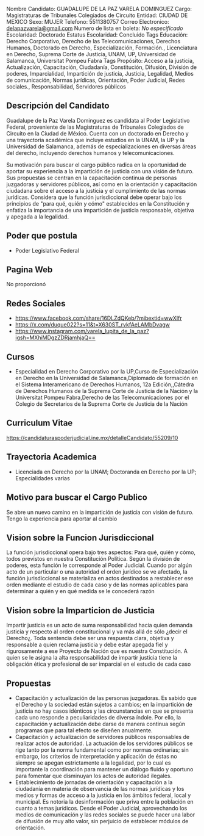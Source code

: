 Nombre Candidato: GUADALUPE DE LA PAZ VARELA DOMINGUEZ
Cargo: Magistraturas de Tribunales Colegiados de Circuito
Entidad: CIUDAD DE MEXICO
Sexo: MUJER
Telefono: 5511380757
Correo Electronico: delapazvarela@gmail.com
Numero de lista en boleta: *No especificado*
Escolaridad: Doctorado
Estatus Escolaridad: Concluido
Tags Educación: Derecho Corporativo, Derecho de las Telecomunicaciones, Derechos Humanos, Doctorado en Derecho, Especialización, Formación., Licenciatura en Derecho, Suprema Corte de Justicia, UNAM, UP, Universidad de Salamanca, Universitat Pompeu Fabra
Tags Propósito: Acceso a la justicia, Actualización, Capacitación, Ciudadanía, Constitución, Difusión, División de poderes, Imparcialidad, Impartición de justicia, Justicia, Legalidad, Medios de comunicación, Normas jurídicas, Orientación, Poder Judicial, Redes sociales., Responsabilidad, Servidores públicos


## Descripción del Candidato 

Guadalupe de la Paz Varela Dominguez es candidata al Poder Legislativo Federal, proveniente de las Magistraturas de Tribunales Colegiados de Circuito en la Ciudad de México. Cuenta con un doctorado en Derecho y una trayectoria académica que incluye estudios en la UNAM, la UP y la Universidad de Salamanca, además de especializaciones en diversas áreas del derecho, incluyendo derechos humanos y telecomunicaciones.

Su motivación para buscar el cargo público radica en la oportunidad de aportar su experiencia a la impartición de justicia con una visión de futuro.  Sus propuestas se centran en la capacitación continua de personas juzgadoras y servidores públicos, así como en la orientación y capacitación ciudadana sobre el acceso a la justicia y el cumplimiento de las normas jurídicas. Considera que la función jurisdiccional debe operar bajo los principios de "para qué, quién y cómo" establecidos en la Constitución y enfatiza la importancia de una impartición de justicia responsable, objetiva y apegada a la legalidad.


## Poder que postula

- Poder Legislativo Federal


## Pagina Web

No proporcionó


## Redes Sociales

- https://www.facebook.com/share/16DLZdQKeb/?mibextid=wwXIfr
- https://x.com/duque022?s=11&t=X630ST_rvkfAeLAMbDvagw
- https://www.instagram.com/varela_lupita_de_la_paz?igsh=MXhiMDgzZDRjamhjaQ==


## Cursos

- Especialidad en Derecho Corporativo por la UP,Curso de Especialización en Derecho en la Universidad de Salamanca,Diplomado de formación en el Sistema Interamericano de Derechos Humanos,   12a Edición,,Cátedra de Derechos Humanos de la Suprema Corte de Justicia de la Nación y la Universitat Pompeu Fabra,Derecho de las Telecomunicaciones por el Colegio de Secretarios de la Suprema Corte de Justicia de la Nación


## Curriculum Vitae

https://candidaturaspoderjudicial.ine.mx/detalleCandidato/55209/10


## Trayectoria Academica

- Licenciada en Derecho por la UNAM; Doctoranda en Derecho por la UP; Especialidades varias


## Motivo para buscar el Cargo Publico

Se abre un nuevo camino en la impartición de justicia con visión de futuro. Tengo la experiencia para aportar al cambio


## Vision sobre la Funcion Jurisdiccional

La función jurisdiccional opera bajo tres aspectos: Para qué, quién y cómo, todos previstos en nuestra Constitución Política. Según la división de poderes, esta función le corresponde al Poder Judicial. Cuando por algún acto de un particular o una autoridad el orden jurídico se ve afectado, la función jurisdiccional se materializa en actos destinados a restablecer ese orden mediante el estudio de cada caso y de las normas aplicables para determinar a quién y en qué medida se le concederá razón


## Vision sobre la Imparticion de Justicia

Impartir justicia es un acto de suma responsabilidad hacia quien demanda justicia y respecto al orden constitucional y va más allá de sólo ¿decir el Derecho¿. Toda sentencia debe ser una respuesta clara, objetiva y responsable a quien reclama justicia y debe estar apegada fiel y rigurosamente a ese Proyecto de Nación que es nuestra Constitución. A quien se le asigna la alta responsabilidad de impartir justicia tiene la obligación ética y profesional de ser imparcial en el estudio de cada caso


## Propuestas

- Capacitación y actualización de las personas juzgadoras. Es sabido que el Derecho y la sociedad están sujetos a cambios; en la impartición de justicia no hay casos idénticos y las circunstancias en que se presenta cada uno responde a peculiaridades de diversa índole. Por ello, la capacitación y actualización debe darse de manera continua según programas que para tal efecto se diseñen anualmente.
- Capacitación y actualización de servidores públicos responsables de realizar actos de autoridad. La actuación de los servidores públicos se rige tanto por la norma fundamental como por normas ordinarias; sin embargo, los criterios de interpretación y aplicación de éstas no siempre se apegan estrictamente a la legalidad, por lo cual es importante la coordinación para mantener un diálogo fluido y oportuno para fomentar que disminuyan los actos de autoridad ilegales.
- Establecimiento de jornadas de orientación y capacitación a la ciudadanía en materia de observancia de las normas jurídicas y los medios y formas de acceso a la justicia en los ámbitos federal, local y municipal. Es notoria la desinformación que priva entre la población en cuanto a temas jurídicos. Desde el Poder Judicial, aprovechando los medios de comunicación y las redes sociales se puede hacer una labor de difusión de muy alto valor, sin perjuicio de establecer módulos de orientación.

